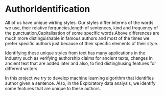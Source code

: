 # AuthorIdentification

All of us have unique wirting styles. Our styles differ interms of the words we use, their relative ferquncies,length of sentences, kind and frequency of the punctuation,Capitalisation of some specific words.Above differences are much more distinguishable  in  famous  authors and most of the times we prefer specific authors just because of their specific elements of their style.

Identifying these unique styles from text has many applications in the industry such as verifying authorship claims for ancient texts, changes in ancient text that are added later and also, to find distinghusing features for different writers. 

In this project we try to develop machine learning algorithm that identifies author given a sentence. Also, in the Exploratory data analysis, we identify some features that are unique to these authors.

